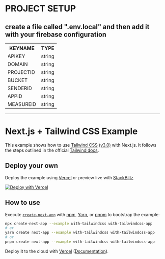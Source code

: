 # PROJECT SETUP

## create a file called ".env.local" and then add it with your firebase configuration

<table>
   <tr>
   <th>KEYNAME</th>
   <th>TYPE</td>
</tr>
   <tr>
   <td>APIKEY</td>
   <td>string</td>
</tr>
  <tr>
   <td>DOMAIN</td>
   <td>string</td>
</tr>
 <tr>
   <td>PROJECTID</td>
   <td>string</td>
</tr>
 <tr>
   <td>BUCKET</td>
   <td>string</td>
</tr>
 <tr>
   <td>SENDERID</td>
   <td>string</td>
</tr>
 <tr>
   <td>APPID</td>
   <td>string</td>
</tr>
 <tr>
   <td>MEASUREID</td>
   <td>string</td>
</tr>
</table>
<hr />

# Next.js + Tailwind CSS Example

This example shows how to use [Tailwind CSS](https://tailwindcss.com/) [(v3.0)](https://tailwindcss.com/blog/tailwindcss-v3) with Next.js. It follows the steps outlined in the official [Tailwind docs](https://tailwindcss.com/docs/guides/nextjs).

## Deploy your own

Deploy the example using [Vercel](https://vercel.com?utm_source=github&utm_medium=readme&utm_campaign=next-example) or preview live with [StackBlitz](https://stackblitz.com/github/vercel/next.js/tree/canary/examples/with-tailwindcss)

[![Deploy with Vercel](https://vercel.com/button)](https://vercel.com/new/git/external?repository-url=https://github.com/vercel/next.js/tree/canary/examples/with-tailwindcss&project-name=with-tailwindcss&repository-name=with-tailwindcss)

## How to use

Execute [`create-next-app`](https://github.com/vercel/next.js/trvcee/canary/packages/create-next-app) with [npm](https://docs.npmjs.com/cli/init), [Yarn](https://yarnpkg.com/lang/en/docs/cli/create/), or [pnpm](https://pnpm.io) to bootstrap the example:

```bash
npx create-next-app --example with-tailwindcss with-tailwindcss-app
# or
yarn create next-app --example with-tailwindcss with-tailwindcss-app
# or
pnpm create next-app --example with-tailwindcss with-tailwindcss-app
```

Deploy it to the cloud with [Vercel](https://vercel.com/new?utm_source=github&utm_medium=readme&utm_campaign=next-example) ([Documentation](https://nextjs.org/docs/deployment)).
